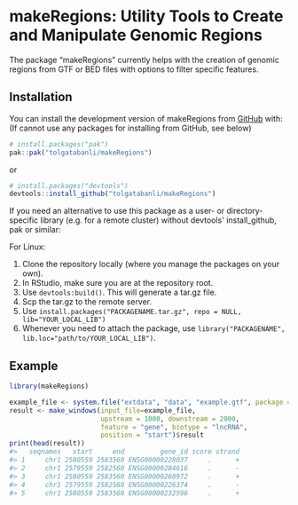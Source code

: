 
# makeRegions: Utility Tools to Create and Manipulate Genomic Regions

<!-- badges: start -->
<!-- badges: end -->

The package “makeRegions” currently helps with the creation of genomic
regions from GTF or BED files with options to filter specific features.

## Installation

You can install the development version of makeRegions from
[GitHub](https://github.com/) with: (If cannot use any packages for installing from GitHub, see below)

```r
# install.packages("pak")
pak::pak("tolgatabanli/makeRegions")
```
or 
```r
# install.packages("devtools")
devtools::install_github("tolgatabanli/makeRegions")
```
If you need an alternative to use this package as a user- or directory-specific library (e.g. for a remote cluster) without devtools' install_github, pak or similar:

For Linux:
1. Clone the repository locally (where you manage the packages on your own).
2. In RStudio, make sure you are at the repository root.
3. Use ```devtools:build()```. This will generate a tar.gz file.
4. Scp the tar.gz to the remote server.
5. Use ```install.packages("PACKAGENAME.tar.gz", repo = NULL, lib="YOUR_LOCAL_LIB")```
6. Whenever you need to attach the package, use ```library("PACKAGENAME", lib.loc="path/to/YOUR_LOCAL_LIB")```.

## Example

``` r
library(makeRegions)

example_file <- system.file("extdata", "data", "example.gtf", package = "makeRegions")
result <- make_windows(input_file=example_file,
                       upstream = 1000, downstream = 2000,
                       feature = "gene", biotype = "lncRNA",
                       position = "start")$result
print(head(result))
#>   seqnames   start     end         gene_id score strand
#> 1     chr1 2580559 2583560 ENSG00000228037     .      +
#> 2     chr1 2579559 2582560 ENSG00000284616     .      -
#> 3     chr1 2580559 2583560 ENSG00000260972     .      +
#> 4     chr1 2579559 2582560 ENSG00000226374     .      -
#> 5     chr1 2580559 2583560 ENSG00000232596     .      +
```


